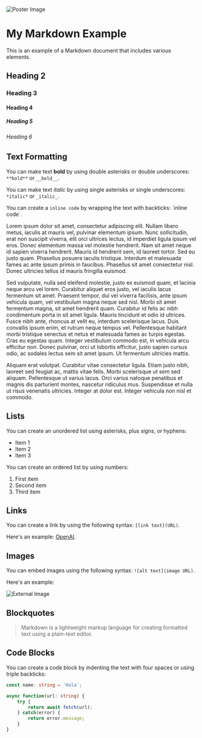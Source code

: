 ![Poster Image](/assets/placeholder.jpg?width=900&height=300)

# My Markdown Example

This is an example of a Markdown document that includes various elements.

## Heading 2

### Heading 3

#### Heading 4

##### Heading 5

###### Heading 6

## Text Formatting

You can make text **bold** by using double asterisks or double underscores: `**bold**` or `__bold__`.

You can make text _italic_ by using single asterisks or single underscores: `*italic*` or `_italic_`.

You can create a `inline code` by wrapping the text with backticks: \`inline code\`.

Lorem ipsum dolor sit amet, consectetur adipiscing elit. Nullam libero metus, iaculis at mauris vel, pulvinar elementum ipsum. Nunc sollicitudin, erat non suscipit viverra, elit orci ultrices lectus, id imperdiet ligula ipsum vel eros. Donec elementum massa vel molestie hendrerit. Nam sit amet neque id sapien viverra hendrerit. Mauris id hendrerit sem, id laoreet tortor. Sed eu justo quam. Phasellus posuere iaculis tristique. Interdum et malesuada fames ac ante ipsum primis in faucibus. Phasellus sit amet consectetur nisl. Donec ultricies tellus id mauris fringilla euismod.

Sed vulputate, nulla sed eleifend molestie, justo ex euismod quam, et lacinia neque arcu vel lorem. Curabitur aliquet eros justo, vel iaculis lacus fermentum sit amet. Praesent tempor, dui vel viverra facilisis, ante ipsum vehicula quam, vel vestibulum magna neque sed nisl. Morbi sit amet fermentum magna, sit amet hendrerit quam. Curabitur id felis ac nibh condimentum porta in sit amet ligula. Mauris tincidunt et odio id ultrices. Fusce nibh ante, rhoncus at velit eu, interdum scelerisque lacus. Duis convallis ipsum enim, et rutrum neque tempus vel. Pellentesque habitant morbi tristique senectus et netus et malesuada fames ac turpis egestas. Cras eu egestas quam. Integer vestibulum commodo est, in vehicula arcu efficitur non. Donec pulvinar, orci ut lobortis efficitur, justo sapien cursus odio, ac sodales lectus sem sit amet ipsum. Ut fermentum ultricies mattis.

Aliquam erat volutpat. Curabitur vitae consectetur ligula. Etiam justo nibh, laoreet sed feugiat ac, mattis vitae felis. Morbi scelerisque ut sem sed aliquam. Pellentesque ut varius lacus. Orci varius natoque penatibus et magnis dis parturient montes, nascetur ridiculus mus. Suspendisse et nulla ut risus venenatis ultricies. Integer at dolor est. Integer vehicula non nisl et commodo.

## Lists

You can create an unordered list using asterisks, plus signs, or hyphens:

- Item 1
- Item 2
- Item 3

You can create an ordered list by using numbers:

1. First item
2. Second item
3. Third item

## Links

You can create a link by using the following syntax: `[link text](URL)`.

Here's an example: [OpenAI](https://www.openai.com).

## Images

You can embed images using the following syntax: `![alt text](image URL)`.

Here's an example:

![External Image](https://markdown-here.com/img/icon256.png)

## Blockquotes

> Markdown is a lightweight markup language for creating formatted text using a plain-text editor.

## Code Blocks

You can create a code block by indenting the text with four spaces or using triple backticks:

```typescript
const name: string = 'Hola';

async function(url: string) {
    try {
        return await fetch(url);
    } catch(error) {
        return error.message;
    }
}
```
